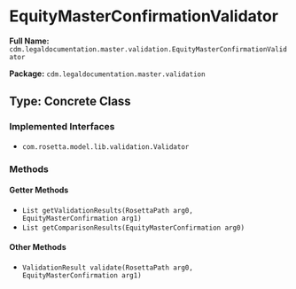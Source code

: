 # EquityMasterConfirmationValidator

**Full Name:** `cdm.legaldocumentation.master.validation.EquityMasterConfirmationValidator`

**Package:** `cdm.legaldocumentation.master.validation`

## Type: Concrete Class

### Implemented Interfaces

- `com.rosetta.model.lib.validation.Validator`

### Methods

#### Getter Methods

- `List getValidationResults(RosettaPath arg0, EquityMasterConfirmation arg1)`
- `List getComparisonResults(EquityMasterConfirmation arg0)`

#### Other Methods

- `ValidationResult validate(RosettaPath arg0, EquityMasterConfirmation arg1)`

